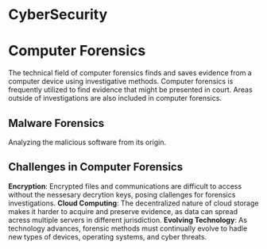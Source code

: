 # CyberSecurity

# Computer Forensics 
The technical field of computer forensics finds and saves evidence from a computer device using investigative methods. Computer forensics is frequently utilized to find evidence that might be presented in court. Areas outside of investigations are also included in computer forensics. 

## Malware Forensics 
Analyzing the malicious software from its origin. 

## Challenges in Computer Forensics
**Encryption**: Encrypted files and communications are difficult to access without the nessesary decrytion keys, posing clallenges for forensics investigations.
**Cloud Computing**: The decentralized nature of cloud storage makes it harder to acquire and preserve evidence, as data can spread acress multiple servers in different jurisdiction.
**Evolving Technology**: As technology advances, forensic methods must continually evolve to hadle new types of devices, operating systems, and cyber threats.

